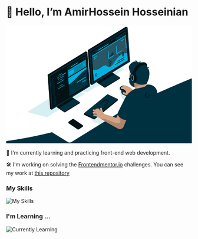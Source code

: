 # 👋 Hello, I’m AmirHossein Hosseinian

<img src="coding.jpg" height="320">

🌱 I'm currently learning and practicing front-end web development.

🛠️ I'm working on solving the [Frontendmentor.io](https://www.frontendmentor.io/profile/amirhirx) challenges. You can see my work at [this repository](https://github.com/amirhirx/frontendmentor-challenges/)
### My Skills
![My Skills](https://skillicons.dev/icons?i=html,css,js)
### I'm Learning ...
![Currently Learning](https://skillicons.dev/icons?i=tailwindcss,react,git)

<!---
amirhirx/amirhirx is a ✨ special ✨ repository because its `README.md` (this file) appears on your GitHub profile.
You can click the Preview link to take a look at your changes.
--->
